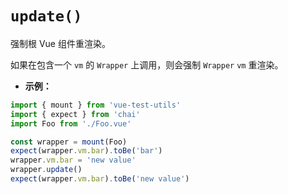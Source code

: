 # `update()`

强制根 Vue 组件重渲染。

如果在包含一个 `vm` 的 `Wrapper` 上调用，则会强制 `Wrapper` `vm` 重渲染。

- **示例：**

```js
import { mount } from 'vue-test-utils'
import { expect } from 'chai'
import Foo from './Foo.vue'

const wrapper = mount(Foo)
expect(wrapper.vm.bar).toBe('bar')
wrapper.vm.bar = 'new value'
wrapper.update()
expect(wrapper.vm.bar).toBe('new value')
```
